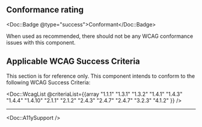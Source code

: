 ## Conformance rating

<Doc::Badge @type="success">Conformant</Doc::Badge>

When used as recommended, there should not be any WCAG conformance issues with this component.

## Applicable WCAG Success Criteria

This section is for reference only. This component intends to conform to the following WCAG Success Criteria:

<Doc::WcagList @criteriaList={{array "1.1.1" "1.3.1" "1.3.2" "1.4.1" "1.4.3" "1.4.4" "1.4.10" "2.1.1" "2.1.2" "2.4.3" "2.4.7" "2.4.7" "3.2.3" "4.1.2" }} />

---

<Doc::A11ySupport />
